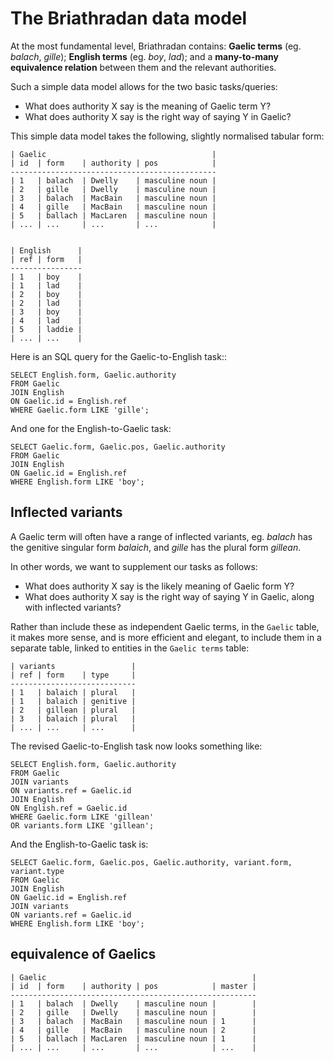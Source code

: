 # The Briathradan data model

At the most fundamental level, Briathradan contains: **Gaelic terms** (eg. *balach*, *gille*); **English terms** (eg. *boy*, *lad*); and a **many-to-many equivalence relation** between them and the relevant authorities.

Such a simple data model allows for the two basic tasks/queries:
- What does authority X say is the meaning of Gaelic term Y?
- What does authority X say is the right way of saying Y in Gaelic?

This simple data model takes the following, slightly normalised tabular form:

```
| Gaelic                                     |
| id  | form    | authority | pos            |
----------------------------------------------
| 1   | balach  | Dwelly    | masculine noun |
| 2   | gille   | Dwelly    | masculine noun |
| 3   | balach  | MacBain   | masculine noun |
| 4   | gille   | MacBain   | masculine noun |
| 5   | ballach | MacLaren  | masculine noun |
| ... | ...     | ...       | ...            |


| English      |
| ref | form   |
----------------
| 1   | boy    |
| 1   | lad    |
| 2   | boy    |
| 2   | lad    |
| 3   | boy    |
| 4   | lad    |
| 5   | laddie |
| ... | ...    |
```

Here is an SQL query for the Gaelic-to-English task::

```
SELECT English.form, Gaelic.authority
FROM Gaelic
JOIN English
ON Gaelic.id = English.ref
WHERE Gaelic.form LIKE 'gille';
```

And one for the English-to-Gaelic task:

```
SELECT Gaelic.form, Gaelic.pos, Gaelic.authority
FROM Gaelic
JOIN English
ON Gaelic.id = English.ref
WHERE English.form LIKE 'boy';
```

## Inflected variants

A Gaelic term will often have a range of inflected variants, eg. *balach* has the genitive singular form *balaich*, and *gille* has the plural form *gillean*.

In other words, we want to supplement our tasks as follows:
- What does authority X say is the likely meaning of Gaelic form Y?
- What does authority X say is the right way of saying Y in Gaelic, along with inflected variants?

Rather than include these as independent Gaelic terms, in the `Gaelic` table, it makes more sense, and is more efficient and elegant, to include them in a separate table, linked to entities in the `Gaelic terms` table:

```
| variants                 |
| ref | form    | type     |
----------------------------
| 1   | balaich | plural   |
| 1   | balaich | genitive |
| 2   | gillean | plural   |
| 3   | balaich | plural   | 
| ... | ...     | ...      |
```

The revised Gaelic-to-English task now looks something like:

```
SELECT English.form, Gaelic.authority
FROM Gaelic
JOIN variants
ON variants.ref = Gaelic.id
JOIN English
ON English.ref = Gaelic.id
WHERE Gaelic.form LIKE 'gillean'
OR variants.form LIKE 'gillean';
```

And the English-to-Gaelic task is:

```
SELECT Gaelic.form, Gaelic.pos, Gaelic.authority, variant.form, variant.type
FROM Gaelic
JOIN English
ON Gaelic.id = English.ref
JOIN variants
ON variants.ref = Gaelic.id
WHERE English.form LIKE 'boy';
```

## equivalence of Gaelics

```
| Gaelic                                              |
| id  | form    | authority | pos            | master |
-------------------------------------------------------
| 1   | balach  | Dwelly    | masculine noun |        |
| 2   | gille   | Dwelly    | masculine noun |        |
| 3   | balach  | MacBain   | masculine noun | 1      |
| 4   | gille   | MacBain   | masculine noun | 2      |
| 5   | ballach | MacLaren  | masculine noun | 1      |
| ... | ...     | ...       | ...            | ...    |
```

